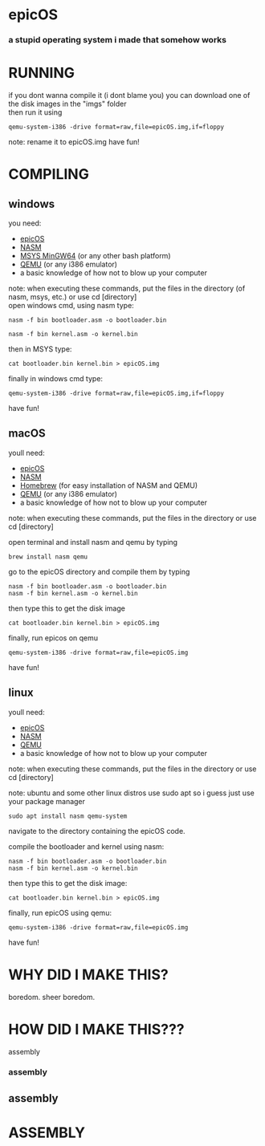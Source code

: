 # epicOS
### a stupid operating system i made that somehow works

# RUNNING
if you dont wanna compile it (i dont blame you) you can download one of the disk images in the "imgs" folder  
then run it using  
```
qemu-system-i386 -drive format=raw,file=epicOS.img,if=floppy
```
note: rename it to epicOS.img
have fun!

# COMPILING

## windows
you need:  

- [epicOS](https://github.com/rileeyyy/epicos/archive/refs/heads/main.zip)  
- [NASM](https://nasm.us/)   
- [MSYS MinGW64](https://www.msys2.org/) (or any other bash platform)    
- [QEMU](https://www.qemu.org/) (or any i386 emulator)   
- a basic knowledge of how not to blow up your computer   

note: when executing these commands, put the files in the directory (of nasm, msys, etc.) or use cd [directory]    
open windows cmd, using nasm type:  
```
nasm -f bin bootloader.asm -o bootloader.bin
```  
```
nasm -f bin kernel.asm -o kernel.bin
```    
then in MSYS type:  
```
cat bootloader.bin kernel.bin > epicOS.img
```  
finally in windows cmd type:  
```
qemu-system-i386 -drive format=raw,file=epicOS.img,if=floppy
```

have fun!  

## macOS

youll need:

- [epicOS](https://github.com/rileeyyy/epicos/archive/refs/heads/main.zip)
- [NASM](https://nasm.us/)
- [Homebrew](https://brew.sh/) (for easy installation of NASM and QEMU)
- [QEMU](https://www.qemu.org/) (or any i386 emulator)
- a basic knowledge of how not to blow up your computer

note: when executing these commands, put the files in the directory or use cd [directory]  

open terminal and install nasm and qemu by typing

```
brew install nasm qemu
```

go to the epicOS directory and compile them by typing

```
nasm -f bin bootloader.asm -o bootloader.bin
nasm -f bin kernel.asm -o kernel.bin
```

then type this to get the disk image

```
cat bootloader.bin kernel.bin > epicOS.img
```

finally, run epicos on qemu

```
qemu-system-i386 -drive format=raw,file=epicOS.img
```

have fun!

## linux
youll need:

- [epicOS](https://github.com/rileeyyy/epicos/archive/refs/heads/main.zip)
- [NASM](https://nasm.us/)
- [QEMU](https://www.qemu.org/)
- a basic knowledge of how not to blow up your computer

note: when executing these commands, put the files in the directory or use cd [directory]  

note: ubuntu and some other linux distros use sudo apt so i guess just use your package manager

```
sudo apt install nasm qemu-system
```

navigate to the directory containing the epicOS code.

compile the bootloader and kernel using nasm:

```
nasm -f bin bootloader.asm -o bootloader.bin
nasm -f bin kernel.asm -o kernel.bin
```

then type this to get the disk image:

```
cat bootloader.bin kernel.bin > epicOS.img
```

finally, run epicOS using qemu:

```
qemu-system-i386 -drive format=raw,file=epicOS.img
```

have fun!

# WHY DID I MAKE THIS?
boredom.
sheer boredom.


# HOW DID I MAKE THIS???

assembly
### assembly
## assembly
# ASSEMBLY
